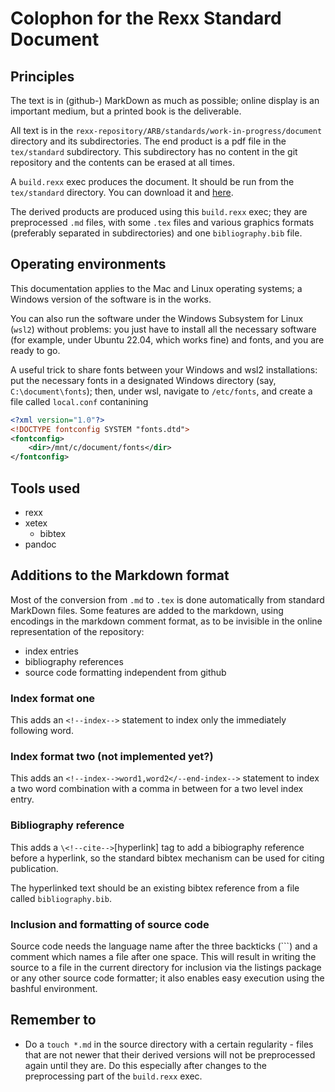 # Colophon for the Rexx Standard Document

## Principles

The text is in (github-) MarkDown as much as possible; online display is an important medium, but a printed book is the deliverable. 

All text is in the `rexx-repository/ARB/standards/work-in-progress/document` directory and its subdirectories.
The end product is a pdf file in the `tex/standard` subdirectory. This subdirectory has no content in the git repository and the contents can be erased at all times.

A `build.rexx` exec produces the document. It should be run from the `tex/standard` directory. You can download it and [here](https://github.com/RexxLA/TextTools).

The derived products are produced using this `build.rexx` exec; they are preprocessed `.md` files, with some `.tex` files and various graphics 
formats (preferably separated in subdirectories) and one `bibliography.bib` file.

## Operating environments

This documentation applies to the Mac and Linux operating systems; a Windows version of the software is in the works.

You can also run the software under the Windows Subsystem for Linux (`wsl2`) without problems: you just have to install all the necessary software (for example, under Ubuntu 22.04, which works fine) and fonts, 
and you are ready to go.

A useful trick to share fonts between your Windows and wsl2 installations: put the necessary fonts in a designated Windows directory (say, `C:\document\fonts`); then, under wsl, navigate to 
`/etc/fonts`, and create a file called `local.conf` contanining

```xml
<?xml version="1.0"?>
<!DOCTYPE fontconfig SYSTEM "fonts.dtd">
<fontconfig>
    <dir>/mnt/c/document/fonts</dir>
</fontconfig>
```

## Tools used

- rexx
- xetex
    - bibtex
- pandoc

## Additions to the Markdown format

Most of the conversion from `.md` to `.tex` is done automatically from standard MarkDown files. Some features are added to the markdown, using encodings in the markdown comment format, as to be invisible in the online representation of the repository:

- index entries
- bibliography references
- source code formatting independent from github

### Index format one

This adds an `<!--index-->` statement to index only the immediately following word. 

### Index format two (not implemented yet?)

This adds an `<!--index-->word1,word2</--end-index-->` statement to index a two word combination with a comma in between for a two level index entry.

### Bibliography reference

This adds a `\<!--cite-->`\[hyperlink]  tag to add a bibiography reference before a hyperlink, so the standard bibtex mechanism can be used for citing publication.

The hyperlinked text should be an existing bibtex reference from a file called `bibliography.bib`.

### Inclusion and formatting of source code

Source code needs the language name after the three backticks (\```) and a comment which names a file after one space. This will result in writing the source
to a file in the current directory for inclusion via the listings package or any other source code formatter; it also enables easy execution using the bashful environment.

## Remember to

- Do a `touch *.md` in the source directory with a certain regularity - files that are not newer that their derived versions will not be preprocessed again until they are. Do this especially after changes to the preprocessing part of the `build.rexx` exec.
